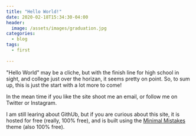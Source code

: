 ```yaml
---
title: "Hello World!"
date: 2020-02-18T15:34:30-04:00
header:
  image: /assets/images/graduation.jpg
categories:
  - blog
tags:
  - first
  
---
```


"Hello World" may be a cliche, but with the finish line for high school in sight, and college just over the horizan, it seems pretty on point. So, to sum up, this is just the start with a lot more to come! 

In the mean time if you like the site shoot me an email, or follow me on Twitter or Instagram. 

I am still learing about GithUb, but if you are curious about this site, it is hosted for free (really, 100% free), and is built using the [Minimal Mistakes](https://mmistakes.github.io/minimal-mistakes/) theme (also 100% free). 
